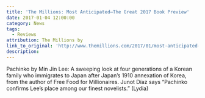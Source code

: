 ```yaml
---
title: 'The Millions: Most Anticipated—The Great 2017 Book Preview'
date: 2017-01-04 12:00:00
category: News
tags:
  - Reviews
attribution: The Millions by
link_to_original: 'http://www.themillions.com/2017/01/most-anticipated-the-great-2017-book-preview.html?utm_source=feedburner&utm_medium=email&utm_campaign=Feed%3A+themillionsblog%2Ffedw+%28The+Millions%29'
description:
---
```



Pachinko by Min Jin Lee: A sweeping look at four generations of a Korean family who immigrates to Japan after Japan’s 1910 annexation of Korea, from the author of Free Food for Millionaires. Junot Díaz says “Pachinko confirms Lee’s place among our finest novelists.” (Lydia)